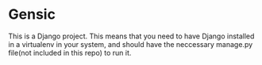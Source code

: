 # Gensic

This is a Django project. This means that you need to have Django installed in a virtualenv in your system, and should have the neccessary manage.py file(not included in this repo) to run it.
